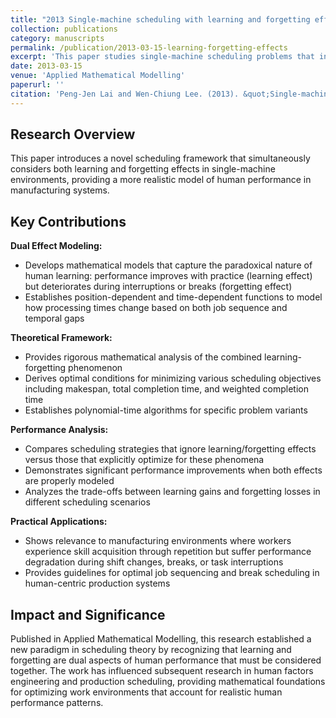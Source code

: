 ```yaml
---
title: "2013 Single-machine scheduling with learning and forgetting effects"
collection: publications
category: manuscripts
permalink: /publication/2013-03-15-learning-forgetting-effects
excerpt: 'This paper studies single-machine scheduling problems that incorporate both learning and forgetting effects in processing times.'
date: 2013-03-15
venue: 'Applied Mathematical Modelling'
paperurl: ''
citation: 'Peng-Jen Lai and Wen-Chiung Lee. (2013). &quot;Single-machine scheduling with learning and forgetting effects.&quot; <i>Applied Mathematical Modelling</i>. Volume 37, Issue 6, Pages 4509–4516.'
---
```


## Research Overview

This paper introduces a novel scheduling framework that simultaneously considers both learning and forgetting effects in single-machine environments, providing a more realistic model of human performance in manufacturing systems.

## Key Contributions

**Dual Effect Modeling:**
- Develops mathematical models that capture the paradoxical nature of human learning: performance improves with practice (learning effect) but deteriorates during interruptions or breaks (forgetting effect)
- Establishes position-dependent and time-dependent functions to model how processing times change based on both job sequence and temporal gaps

**Theoretical Framework:**
- Provides rigorous mathematical analysis of the combined learning-forgetting phenomenon
- Derives optimal conditions for minimizing various scheduling objectives including makespan, total completion time, and weighted completion time
- Establishes polynomial-time algorithms for specific problem variants

**Performance Analysis:**
- Compares scheduling strategies that ignore learning/forgetting effects versus those that explicitly optimize for these phenomena
- Demonstrates significant performance improvements when both effects are properly modeled
- Analyzes the trade-offs between learning gains and forgetting losses in different scheduling scenarios

**Practical Applications:**
- Shows relevance to manufacturing environments where workers experience skill acquisition through repetition but suffer performance degradation during shift changes, breaks, or task interruptions
- Provides guidelines for optimal job sequencing and break scheduling in human-centric production systems

## Impact and Significance

Published in Applied Mathematical Modelling, this research established a new paradigm in scheduling theory by recognizing that learning and forgetting are dual aspects of human performance that must be considered together. The work has influenced subsequent research in human factors engineering and production scheduling, providing mathematical foundations for optimizing work environments that account for realistic human performance patterns.
